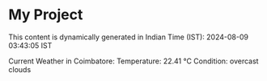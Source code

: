 # My Project

This content is dynamically generated in Indian Time (IST): 2024-08-09 03:43:05 IST


Current Weather in Coimbatore:
Temperature: 22.41 °C
Condition: overcast clouds
